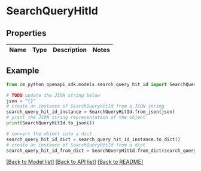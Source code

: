 # SearchQueryHitId


## Properties

Name | Type | Description | Notes
------------ | ------------- | ------------- | -------------

## Example

```python
from cm_python_openapi_sdk.models.search_query_hit_id import SearchQueryHitId

# TODO update the JSON string below
json = "{}"
# create an instance of SearchQueryHitId from a JSON string
search_query_hit_id_instance = SearchQueryHitId.from_json(json)
# print the JSON string representation of the object
print(SearchQueryHitId.to_json())

# convert the object into a dict
search_query_hit_id_dict = search_query_hit_id_instance.to_dict()
# create an instance of SearchQueryHitId from a dict
search_query_hit_id_from_dict = SearchQueryHitId.from_dict(search_query_hit_id_dict)
```
[[Back to Model list]](../README.md#documentation-for-models) [[Back to API list]](../README.md#documentation-for-api-endpoints) [[Back to README]](../README.md)


